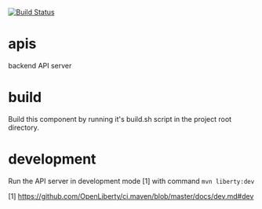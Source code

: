 [![Build Status](https://travis-ci.com/kappnav/ui.svg?branch=master)](https://travis-ci.com/kappnav/apis)

# apis
backend API server

# build
Build this component by running it's build.sh script in the project root directory.

# development
Run the API server in development mode [1] with command `mvn liberty:dev`

[1] https://github.com/OpenLiberty/ci.maven/blob/master/docs/dev.md#dev
